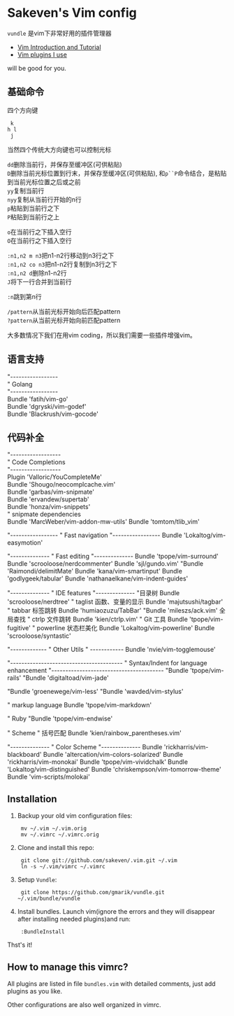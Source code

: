 Sakeven's Vim config
==================

`vundle` 是vim下非常好用的插件管理器

* [Vim Introduction and Tutorial](http://blog.interlinked.org/tutorials/vim_tutorial.html)
* [Vim plugins I use](http://mirnazim.org/writings/vim-plugins-i-use/) 

will be good for you.

## 基础命令
  
四个方向键  
```  
 k  
h l  
 j  
```  
当然四个传统大方向键也可以控制光标  
  
`dd`删除当前行，并保存至缓冲区(可供粘贴)  
`D`删除当前光标位置到行末，并保存至缓冲区(可供粘贴), 和`p``P`命令结合，是粘贴到当前光标位置之后或之前  
`yy`复制当前行  
`nyy`复制从当前行开始的n行  
`p`粘贴到当前行之下  
`P`粘贴到当前行之上  
  
`o`在当前行之下插入空行  
`O`在当前行之下插入空行  
  
`:n1,n2 m n3`把n1-n2行移动到n3行之下  
`:n1,n2 co n3`把n1-n2行复制到n3行之下  
`:n1,n2 d`删除n1-n2行  
`J`将下一行合并到当前行  

`:n`跳到第n行

`/pattern`从当前光标开始向后匹配pattern  
`?pattern`从当前光标开始向前匹配pattern  

大多数情况下我们在用vim coding，所以我们需要一些插件增强vim。  
## 语言支持  
"-----------------  
" Golang  
"-----------------  
Bundle 'fatih/vim-go'  
Bundle 'dgryski/vim-godef'  
Bundle 'Blackrush/vim-gocode'  
  
  
## 代码补全  
"------------------  
" Code Completions  
"------------------  
Plugin 'Valloric/YouCompleteMe'  
Bundle 'Shougo/neocomplcache.vim'  
Bundle 'garbas/vim-snipmate'  
Bundle 'ervandew/supertab'  
Bundle 'honza/vim-snippets'  
" snipmate dependencies  
Bundle 'MarcWeber/vim-addon-mw-utils'
Bundle 'tomtom/tlib_vim'

"-----------------
" Fast navigation
"-----------------
Bundle 'Lokaltog/vim-easymotion'

"--------------
" Fast editing
"--------------
Bundle 'tpope/vim-surround'
Bundle 'scrooloose/nerdcommenter'
Bundle 'sjl/gundo.vim'
"Bundle 'Raimondi/delimitMate'
Bundle 'kana/vim-smartinput'
Bundle 'godlygeek/tabular'
Bundle 'nathanaelkane/vim-indent-guides'

"--------------
" IDE features
"--------------
"目录树
Bundle 'scrooloose/nerdtree'
" taglist 函数、变量的显示
Bundle 'majutsushi/tagbar'
" tabbar 标签跳转
Bundle 'humiaozuzu/TabBar'
"Bundle 'mileszs/ack.vim' 全局查找
" ctrlp 文件跳转
Bundle 'kien/ctrlp.vim'
" Git 工具
Bundle 'tpope/vim-fugitive'
" powerline 状态栏美化
Bundle 'Lokaltog/vim-powerline'
Bundle 'scrooloose/syntastic'

"-------------
" Other Utils
" ------------
Bundle 'nvie/vim-togglemouse'

"----------------------------------------
" Syntax/Indent for language enhancement
"----------------------------------------
"Bundle 'tpope/vim-rails'
"Bundle 'digitaltoad/vim-jade'

"Bundle 'groenewege/vim-less'
"Bundle 'wavded/vim-stylus'

" markup language
Bundle 'tpope/vim-markdown'

" Ruby
"Bundle 'tpope/vim-endwise'

" Scheme
" 括号匹配
Bundle 'kien/rainbow_parentheses.vim'

"--------------
" Color Scheme
"--------------
Bundle 'rickharris/vim-blackboard'
Bundle 'altercation/vim-colors-solarized'
Bundle 'rickharris/vim-monokai'
Bundle 'tpope/vim-vividchalk'
Bundle 'Lokaltog/vim-distinguished'
Bundle 'chriskempson/vim-tomorrow-theme'
Bundle 'vim-scripts/molokai'



## Installation

1. Backup your old vim configuration files:

        mv ~/.vim ~/.vim.orig
        mv ~/.vimrc ~/.vimrc.orig

2. Clone and install this repo:

        git clone git://github.com/sakeven/.vim.git ~/.vim
        ln -s ~/.vim/vimrc ~/.vimrc
        
3. Setup `Vundle`:

        git clone https://github.com/gmarik/vundle.git ~/.vim/bundle/vundle

4. Install bundles. Launch vim(ignore the errors and they will disappear after installing needed plugins)and run:
		
        :BundleInstall

Thst's it!

## How to manage this vimrc?

All plugins are listed in file `bundles.vim` with detailed comments, just add plugins as you like.

Other configurations are also well organized in vimrc.

